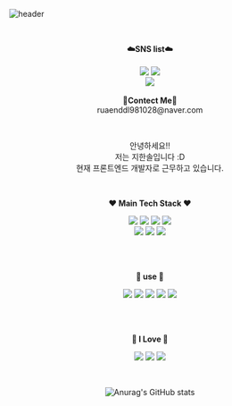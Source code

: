 ![header](https://capsule-render.vercel.app/api?type=waving&color=auto&height=300&section=header&text=welcome&fontSize=90&animation=fadeIn&fontAlignY=38&desc=Hansolbangul%20GitHub&descAlignY=51&descAlign=62)

<br>

<p align="center">
    <Strong>☁️SNS list☁️</Strong><br><br>
    <a href="https://hansolbangul.tistory.com/" target="_blank"><img src="https://img.shields.io/badge/DevBlog-535D6C?style=flat-square&logo=Blogger&logoColor=white"/></a>
    <a href="https://www.instagram.com/_oneso1/" target="_blank"><img src="https://img.shields.io/badge/Instagram-E4405F?style=flat-square&logo=Instagram&logoColor=white"/></a>
    <br>
   <a href="https://hits.seeyoufarm.com"><img src="https://hits.seeyoufarm.com/api/count/incr/badge.svg?url=https%3A%2F%2Fgithub.com%2Fhansolbangul%2Fhit-counter&count_bg=%2379C83D&title_bg=%23555555&icon=&icon_color=%23E7E7E7&title=hits&edge_flat=false"/></a>
<br><br>
<Strong>📧Contect Me📧</Strong><br>ruaenddl981028@naver.com<br>
</p>

<br>

<p align="center">
안녕하세요!!<br>
저는 지한솔입니다 :D<br>
현재 프론트엔드 개발자로 근무하고 있습니다.<br>
</p>

<br>

<p align="center">
    <Strong>❤️ Main Tech Stack ❤️</Strong><br>
</p>

<p align="center" display="inline-block">
    <img src="https://img.shields.io/badge/React-007396?style=for-the-badge&logo=React&logoColor=#61DAFB"> 
    <img src="https://img.shields.io/badge/Node-6DB33F?style=for-the-badge&logo=Node.js&logoColor=#339933">
    <img src="https://img.shields.io/badge/Vue-6DB33F?style=for-the-badge&logo=Vue.js&logoColor=#4FC08D">
    <img src="https://img.shields.io/badge/ReactNative-007396?style=for-the-badge&logo=React&logoColor=#61DAFB">
    <br>
    <img src="https://img.shields.io/badge/mysql-4479A1?style=for-the-badge&logo=MySQL&logoColor=#4479A1">
    <img src="https://img.shields.io/badge/TypeScript-232F3E?style=for-the-badge&logo=TypeScript&logoColor=#3178C6"> 
    <img src="https://img.shields.io/badge/JavaScript-232F3E?style=for-the-badge&logo=JavaScript&logoColor=#F7DF1E"> 
</p><br>

<br>

<p align="center">
    <Strong>🤍 use 🤍</Strong><br>
</p>

<p align="center" display="inline-block">
  <img src="https://img.shields.io/badge/Reactquery-007396?style=for-the-badge&logo=React Query&logoColor=#FF4154"> 
    <img src="https://img.shields.io/badge/CSS3-6DB33F?style=for-the-badge&logo=CSS3&logoColor=#1572B6">
    <img src="https://img.shields.io/badge/recoil-6DB33F?style=for-the-badge&logo=Coil&logoColor=#000000">
    <img src="https://img.shields.io/badge/MongoDB-4479A1?style=for-the-badge&logo=MongoDB&logoColor=#47A248">
    <img src="https://img.shields.io/badge/AWS-232F3E?style=for-the-badge&logo=Amazon AWS&logoColor=#232F3E"> 
</p><br>

<br>

<p align="center">
    <Strong>🖤 I Love 🖤</Strong><br>
</p>

<p align="center" display="inline-block">
  <img src="https://img.shields.io/badge/Bitcoin-007396?style=for-the-badge&logo=Bitcoin&logoColor=#F7931A"> 
    <img src="https://img.shields.io/badge/Ethereum-6DB33F?style=for-the-badge&logo=Ethereum&logoColor=#3C3C3D">
    <img src="https://img.shields.io/badge/Chainlink-6DB33F?style=for-the-badge&logo=Chainlink&logoColor=#375BD2">
</p><br>

<div align=center>

![Anurag's GitHub stats](https://github-readme-stats.vercel.app/api?username=hansolbangul&show_icons=true&theme=dark)



<!--
**hansolbangul/hansolbangul** is a ✨ _special_ ✨ repository because its `README.md` (this file) appears on your GitHub profile.

Here are some ideas to get you started:

- 🔭 I’m currently working on ...
- 🌱 I’m currently learning ...
- 👯 I’m looking to collaborate on ...
- 🤔 I’m looking for help with ...
- 💬 Ask me about ...
- 📫 How to reach me: ...
- 😄 Pronouns: ...
- ⚡ Fun fact: ...
👋
-->
